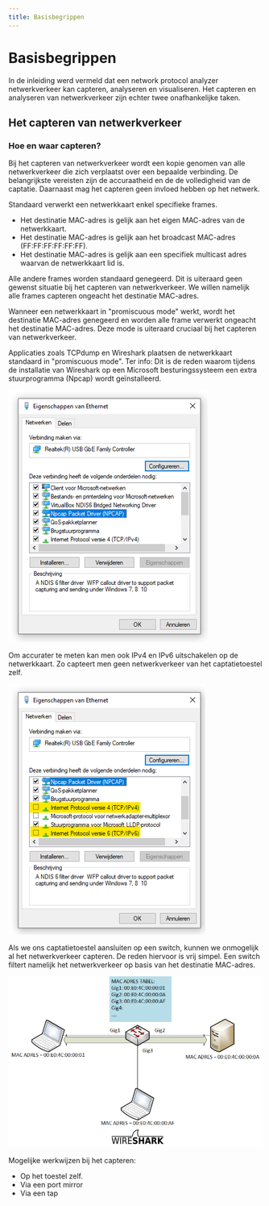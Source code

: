 ```yaml
---
title: Basisbegrippen
---
```


# Basisbegrippen

In de inleiding werd vermeld dat een network protocol analyzer netwerkverkeer kan capteren, analyseren en visualiseren. Het capteren en analyseren van netwerkverkeer zijn echter twee onafhankelijke taken.

## Het capteren van netwerkverkeer

### Hoe en waar capteren?

Bij het capteren van netwerkverkeer wordt een kopie genomen van alle netwerkverkeer die zich verplaatst over een bepaalde verbinding. De belangrijkste vereisten zijn de accuraatheid en de de volledigheid van de captatie. Daarnaast mag het capteren geen invloed hebben op het netwerk.

Standaard verwerkt een netwerkkaart enkel specifieke frames.
- Het destinatie MAC-adres is gelijk aan het eigen MAC-adres van de netwerkkaart.
- Het destinatie MAC-adres is gelijk aan het broadcast MAC-adres (FF:FF:FF:FF:FF:FF).
- Het destinatie MAC-adres is gelijk aan een specifiek multicast adres waarvan de netwerkkaart lid is.

Alle andere frames worden standaard genegeerd. Dit is uiteraard geen gewenst situatie bij het capteren van netwerkverkeer.
We willen namelijk alle frames capteren ongeacht het destinatie MAC-adres.

Wanneer een netwerkkaart in "promiscuous mode" werkt, wordt het destinatie MAC-adres genegeerd en worden alle frame verwerkt ongeacht het destinatie MAC-adres. Deze mode is uiteraard cruciaal bij het capteren van netwerkverkeer.

Applicaties zoals TCPdump en Wireshark plaatsen de netwerkkaart standaard in "promiscuous mode".
Ter info: Dit is de reden waarom tijdens de installatie van Wireshark op een Microsoft besturingssysteem een extra stuurprogramma (Npcap) wordt geïnstalleerd.

![NPCAP](./assets/NPCAP.png)

Om accurater te meten kan men ook IPv4 en IPv6 uitschakelen op de netwerkkaart. Zo capteert men geen netwerkverkeer van het captatietoestel zelf.

![NOIP](./assets/NOIP.png)

Als we ons captatietoestel aansluiten op een switch, kunnen we onmogelijk al het netwerkverkeer capteren. De reden hiervoor is vrij simpel. Een switch filtert namelijk het netwerkverkeer op basis van het destinatie MAC-adres. 

![NOIP](./assets/SWITCH.png)

Mogelijke werkwijzen bij het capteren:

- Op het toestel zelf.
- Via een port mirror
- Via een tap





